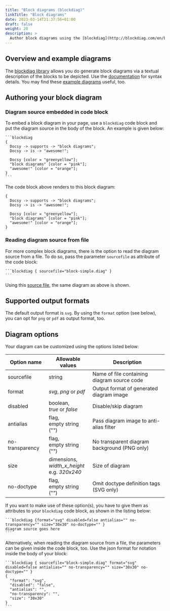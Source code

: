 ```yaml
---
title: "Block diagrams (blockdiag)"
linkTitle: "Block diagrams"
date: 2023-03-14T21:37:56+01:00
draft: false
weight: 20
description: >
  Author block diagrams using the [blockdiag](http://blockdiag.com/en/blockdiag/) library.
---
```

## Overview and example diagrams

The [blockdiag library](https://github.com/blockdiag/blockdiag) allows you do generate block diagrams via a textual description of the blocks to be depicted. Use the [documentation](http://blockdiag.com/en/blockdiag/) for syntax details.
You may find these [example diagrams](https://github.com/blockdiag/blockdiag/tree/master/examples) useful, too.


## Authoring your block diagram

### Diagram source embedded in code block

To embed a block diagram in your page, use a `blockdiag` code block and put the diagram source in the body of the block. An example is given below: 

````
```blockdiag
{
  Docsy -> supports -> "block diagrams";
  Docsy -> is -> "awesome!";

  Docsy [color = "greenyellow"];
  "block diagrams" [color = "pink"];
  "awesome!" [color = "orange"];
}
```
````

The code block above renders to this block diagram:

```blockdiag
{
  Docsy -> supports -> "block diagrams";
  Docsy -> is -> "awesome!";

  Docsy [color = "greenyellow"];
  "block diagrams" [color = "pink"];
  "awesome!" [color = "orange"];
}
```

### Reading diagram source from file

For more complex block diagrams, there is the option to read the diagram source from a file. To do so, pass the parameter `sourcefile` as attribute of the code block:

````
```blockdiag { sourcefile="block-simple.diag" }
```
````

Using this [source file](block-simple.diag), the same diagram as above is shown.

## Supported output formats

The default output format is `svg`. By using the `format` option (see below), you can opt for `png` or `pdf` as output format, too. 

## Diagram options

Your diagram can be customized using the options listed below: 

| Option name     | Allowable values                                  | Description                                  |
|-----------------|---------------------------------------------------|----------------------------------------------|
| sourcefile      | string                                            | Name of file containing diagram source code  |
| format          | _svg_, _png_ or _pdf_                             | Output format of generated diagram image     |
| disabled        | boolean,<br>_true_ or _false_                     | Disable/skip diagram                         |
| antialias       | flag,<br>empty string ("")                        | Pass diagram image to anti-alias filter      |
| no-transparency | flag,<br>empty string ("")                        | No transparent diagram background (PNG only) |
| size            | dimensions,<br>_width_x_height_<br>e.g. _320x240_ | Size of diagram                              |
| no-doctype      | flag,<br>empty string ("")                        | Omit doctype definition tags (SVG only)      |

If you want to make use of these option(s), you have to give them as attributes to your `blockdiag` code block, as shown in the listing below:

````
```blockdiag {format="svg" disabled=false antialias="" no-transparency="" size="30x30" no-doctype="" }
diagram source goes here
```
````

Alternatively, when reading the diagram source from a file, the parameters can be given inside the code block, too. Use the json format for notation inside the body of your block:

````
```blockdiag { sourcefile="block-simple.diag" format="svg" disabled=false antialias="" no-transparency="" size="30x30" no-doctype="" }
{
  "format": "svg",
  "disabled": "false",
  "antialias": "",
  "no-transparency": "",
  "size": "30x30"
}
```
````
